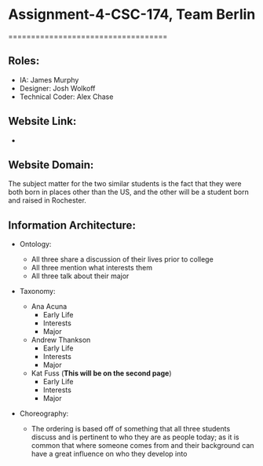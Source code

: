 # Assignment-4-CSC-174, Team Berlin
===================================

## Roles:

- IA: James Murphy
- Designer: Josh Wolkoff
- Technical Coder: Alex Chase

## Website Link: 

- 

## Website Domain:

The subject matter for the two similar students is the fact that they were both born in places other than the US, and the other will be a student born and raised in Rochester.

## Information Architecture:

- Ontology: 

	- All three share a discussion of their lives prior to college
	- All three mention what interests them
	- All three talk about their major
	
- Taxonomy: 
	
	- Ana Acuna
		- Early Life
		- Interests
		- Major
	- 	Andrew Thankson
		- Early Life
		- Interests
		- Major
	- Kat Fuss (**This will be on the second page**)
		- Early Life
		- Interests
		- Major	

- Choreography: 
	
	- The ordering is based off of something that all three students discuss and is pertinent to who they are as people today; as it is common that where someone comes from and their background can have a great influence on who they develop into